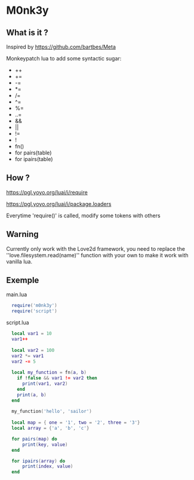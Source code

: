 # M0nk3y


## What is it ?
Inspired by https://github.com/bartbes/Meta

Monkeypatch lua to add some syntactic sugar:

  - ++
  - +=
  - -=
  - *=
  - /=
  - ^=
  - %=
  - ..=
  - &&
  - ||
  - !=
  - !
  - fn()
  - for pairs(table)
  - for ipairs(table)
## How ?
https://pgl.yoyo.org/luai/i/require

https://pgl.yoyo.org/luai/i/package.loaders

Everytime 'require()' is called, modify some tokens with others

## Warning
Currently only work with the Love2d framework, you need to replace the ''love.filesystem.read(name)'' function with your own to make it work with vanilla lua.


## Exemple
main.lua
```lua
  require('m0nk3y')
  require('script')
```

script.lua
```lua
  local var1 = 10
  var1++
  
  local var2 = 100
  var2 *= var1
  var2 -= 5
  
  local my_function = fn(a, b)
    if !false && var1 != var2 then 
      print(var1, var2)
    end
    print(a, b)
  end
  
  my_function('hello', 'sailor')
  
  local map = { one = '1', two = '2', three = '3'}
  local array = {'a', 'b', 'c'}

  for pairs(map) do 
      print(key, value)
  end

  for ipairs(array) do 
      print(index, value)
  end
```
